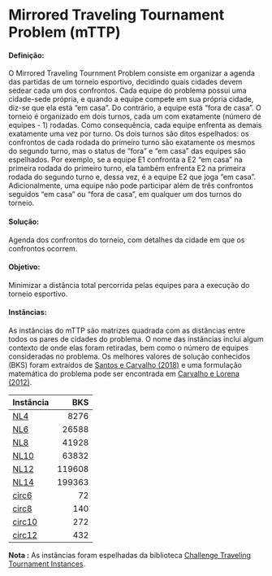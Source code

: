 Mirrored Traveling Tournament Problem (mTTP)
=======

#### Definição: 
O Mirrored Traveling Tournment Problem consiste em organizar a
agenda das partidas de um torneio esportivo, decidindo quais cidades devem sedear cada um dos confrontos. Cada equipe do problema possui uma cidade-sede própria, e quando a equipe compete em sua própria cidade, diz-se que ela está “em casa”. Do contrário, a equipe está “fora de casa”. O torneio é organizado em dois turnos, cada um com exatamente (número de equipes - 1) rodadas. Como consequência, cada equipe enfrenta as demais exatamente uma vez por turno. Os dois turnos são ditos espelhados: os confrontos de cada rodada do primeiro turno são exatamente os mesmos do segundo turno, mas o status de “fora” e “em casa” das equipes são espelhados. Por exemplo, se a equipe E1 confronta a E2 “em casa” na primeira rodada do primeiro turno, ela também enfrenta E2 na primeira rodada do segundo turno e, dessa vez, é a equipe E2 que joga “em casa”. Adicionalmente, uma equipe não pode participar além de três confrontos seguidos “em casa” ou “fora de casa”, em qualquer um dos turnos do torneio.

#### Solução:
Agenda dos confrontos do torneio, com detalhes da cidade em que os confrontos ocorrem.

#### Objetivo: 
Minimizar a distância total percorrida pelas equipes para a execução do torneio esportivo.

#### Instâncias: 
As instâncias do mTTP são matrizes quadrada com as distâncias entre todos os pares de cidades do problema. O nome das instâncias inclui algum contexto de onde elas foram retiradas, bem como o número de equipes consideradas no problema. Os melhores valores de solução conhecidos (BKS) foram extraídos de [Santos e Carvalho (2018)](https://proceedings.science/sbpo/papers/algoritmo-genetico-aplicado-a-otimizacao-do-planejamento-de-torneios-esportivos) e uma formulação matemática do problema pode ser encontrada em [Carvalho e Lorena (2012)](https://www.sciencedirect.com/science/article/abs/pii/S0360835212001726).

| Instância | BKS    |
|-----------|-------:|
|[NL4](instancias/N4.txt)             | 8276   |
|[NL6](instancias/N6.txt)             | 26588  |
|[NL8](instancias/N8.txt)             | 41928  |
|[NL10](instancias/N10.txt)           | 63832  |
|[NL12](instancias/N12.txt)           | 119608 |
|[NL14](instancias/N14.txt)           | 199363 |
|[circ6](instancias/circ6.txt)        | 72     |
|[circ8](instancias/circ8.txt)        | 140    |
|[circ10](instancias/circ10.txt)      | 272    |
|[circ12](instancias/circ12.txt)      | 432    |

__Nota :__ As instâncias foram espelhadas da biblioteca [Challenge Traveling Tournament Instances](https://mat.gsia.cmu.edu/TOURN/).
